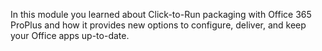 In this module you learned about Click-to-Run packaging with Office 365 ProPlus and how it provides new options to configure, deliver, and keep your Office apps up-to-date.